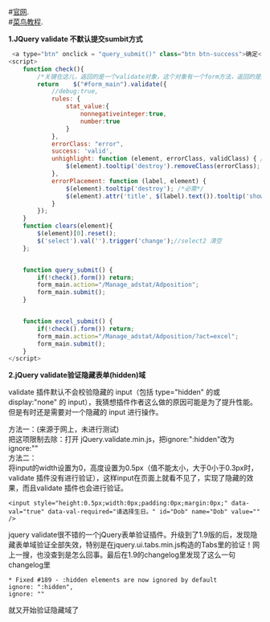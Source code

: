 #[官网](https://jqueryvalidation.org/).  
#[菜鸟教程](http://www.runoob.com/jquery/jquery-plugin-validate.html).  


**1.JQuery validate 不默认提交sumbit方式**

```javascript
 <a type="btn" onclick = "query_submit()" class="btn btn-success">确定</a>
<script>
    function check(){
        /*关键在这儿，返回的是一个validate对象，这个对象有一个form方法，返回的是是否通过验证*/
        return    $("#form_main").validate({
            //debug:true,
            rules: {
                stat_value:{
                    nonnegativeinteger:true,
                    number:true
                }
            },
            errorClass: "error",
            success: 'valid',
            unhighlight: function (element, errorClass, validClass) { //验证通过
                $(element).tooltip('destroy').removeClass(errorClass);
            },
            errorPlacement: function (label, element) {
                $(element).tooltip('destroy'); /*必需*/
                $(element).attr('title', $(label).text()).tooltip('show');
            }
        });
    }
    function clears(element){
        $(element)[0].reset();
        $('select').val('').trigger('change');//select2 清空
    };


    function query_submit() {
        if(!check().form()) return;
        form_main.action="/Manage_adstat/Adposition";
        form_main.submit();
    }


    function excel_submit() {
        if(!check().form()) return;
        form_main.action="/Manage_adstat/Adposition/?act=excel";
        form_main.submit();
    }
</script>
```



**2.jQuery validate验证隐藏表单(hidden)域**

validate 插件默认不会校验隐藏的 input（包括 type="hidden" 的或 display:"none" 的 input），我猜想插件作者这么做的原因可能是为了提升性能。但是有时还是需要对一个隐藏的 input 进行操作。  

方法一：(来源于网上，未进行测试)  
    把这项限制去除：打开 jQuery.validate.min.js，把ignore:":hidden"改为ignore:""  
方法二：  
    将input的width设置为0，高度设置为0.5px（值不能太小，大于0小于0.3px时，validate 插件没有进行验证），这样input在页面上就看不见了，实现了隐藏的效果，而且validate 插件也会进行验证。  
```
<input style="height:0.5px;width:0px;padding:0px;margin:0px;" data-val="true" data-val-required="请选择生日。" id="Dob" name="Dob" value="" />
```
jquery validate很不错的一个jQuery表单验证插件。升级到了1.9版的后，发现隐藏表单域验证全部失效，特别是在jquery.ui.tabs.min.js构造的Tabs里的验证！网上一搜，也没查到是怎么回事。最后在1.9的changelog里发现了这么一句
changelog里
```
* Fixed #189 - :hidden elements are now ignored by default
ignore: ":hidden",
ignore: ""       
```
  就又开始验证隐藏域了



